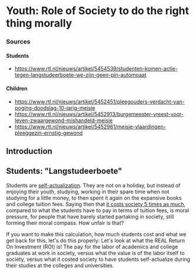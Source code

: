 # Youth: Role of Society to do the right thing morally

### Sources

#### Students

* https://www.rtl.nl/nieuws/artikel/5454539/studenten-komen-actie-tegen-langstudeerboete-we-zijn-geen-pin-automoaat

#### Children

* https://www.rtl.nl/nieuws/artikel/5452451/pleegouders-verdacht-van-poging-doodslag-10-jarig-meisje
* https://www.rtl.nl/nieuws/artikel/5452913/burgemeester-vreest-voor-leven-zwaargewond-mishandeld-meisje
* https://www.rtl.nl/nieuws/artikel/5452961/meisje-vlaardingen-pleeggezin-ernstig-gewond

## Introduction

## Students: "Langstudeerboete"

Students are [self-actualization](https://en.wikipedia.org/wiki/Self-actualization).
They are not on a holiday, but instead of enjoying their youth, studying,
working in their spare time when not studying for a little money, to then spent
it again on the expansive books and college tuition fees. Saying then that [it
costs society 5 times as much](https://www.rtl.nl/nieuws/artikel/5454539/studenten-komen-actie-tegen-langstudeerboete-we-zijn-geen-pin-automoaat),
compared to what the students have to pay in
terms of tuition fees, is moral pressure, for people that have barely started
partaking in society, still forming their moral compass. How unfair is that?

If you want to make this calculation, how much students cost and what we get
back for this, let's do this properly: Let's look at what the REAL Return On
Investment (ROI) is! The pay for the labor of academics and college graduates at
work in society, versus what the value is of the labor itself to society, versus
what it costed society to have students self-actualize during their studies at
the colleges and universities.

